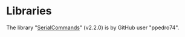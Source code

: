 # Libraries
The library "[SerialCommands](https://github.com/ppedro74/Arduino-SerialCommands)" (v2.2.0) is by GitHub user "ppedro74".  
